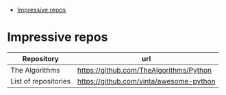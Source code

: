 <!--ts-->
   * [Impressive repos](#impressive-repos)

<!-- Added by: gil_diy, at: Wed 23 Mar 2022 23:59:48 IST -->

<!--te-->

# Impressive repos

Repository | url
------------|-----
 The Algorithms | https://github.com/TheAlgorithms/Python
 List of repositories | https://github.com/vinta/awesome-python
 
